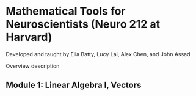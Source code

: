 
# Mathematical Tools for Neuroscientists (Neuro 212 at Harvard)

Developed and taught by Ella Batty, Lucy Lai, Alex Chen, and John Assad

Overview description

## Module 1: Linear Algebra I, Vectors
